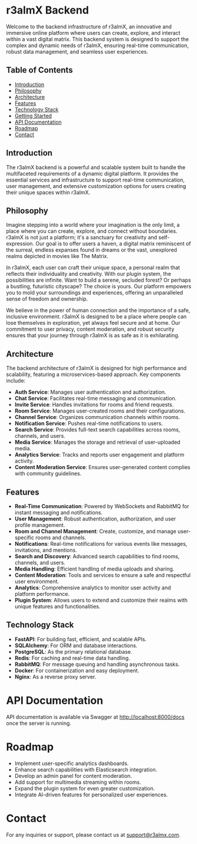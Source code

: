 # r3almX Backend

Welcome to the backend infrastructure of r3almX, an innovative and immersive online platform where users can create, explore, and interact within a vast digital matrix. This backend system is designed to support the complex and dynamic needs of r3almX, ensuring real-time communication, robust data management, and seamless user experiences.

## Table of Contents

- [Introduction](#introduction)
- [Philosophy](#philosophy)
- [Architecture](#architecture)
- [Features](#features)
- [Technology Stack](#technology-stack)
- [Getting Started](#getting-started)
- [API Documentation](#api-documentation)
- [Roadmap](#roadmap)
- [Contact](#contact)

## Introduction

The r3almX backend is a powerful and scalable system built to handle the multifaceted requirements of a dynamic digital platform. It provides the essential services and infrastructure to support real-time communication, user management, and extensive customization options for users creating their unique spaces within r3almX.

## Philosophy

Imagine stepping into a world where your imagination is the only limit, a place where you can create, explore, and connect without boundaries. r3almX is not just a platform; it's a sanctuary for creativity and self-expression. Our goal is to offer users a haven, a digital matrix reminiscent of the surreal, endless expanses found in dreams or the vast, unexplored realms depicted in movies like The Matrix.

In r3almX, each user can craft their unique space, a personal realm that reflects their individuality and creativity. With our plugin system, the possibilities are infinite. Want to build a serene, secluded forest? Or perhaps a bustling, futuristic cityscape? The choice is yours. Our platform empowers you to mold your surroundings and experiences, offering an unparalleled sense of freedom and ownership.

We believe in the power of human connection and the importance of a safe, inclusive environment. r3almX is designed to be a place where people can lose themselves in exploration, yet always feel secure and at home. Our commitment to user privacy, content moderation, and robust security ensures that your journey through r3almX is as safe as it is exhilarating.

## Architecture

The backend architecture of r3almX is designed for high performance and scalability, featuring a microservices-based approach. Key components include:

- **Auth Service**: Manages user authentication and authorization.
- **Chat Service**: Facilitates real-time messaging and communication.
- **Invite Service**: Handles invitations for rooms and friend requests.
- **Room Service**: Manages user-created rooms and their configurations.
- **Channel Service**: Organizes communication channels within rooms.
- **Notification Service**: Pushes real-time notifications to users.
- **Search Service**: Provides full-text search capabilities across rooms, channels, and users.
- **Media Service**: Manages the storage and retrieval of user-uploaded media.
- **Analytics Service**: Tracks and reports user engagement and platform activity.
- **Content Moderation Service**: Ensures user-generated content complies with community guidelines.

## Features

- **Real-Time Communication**: Powered by WebSockets and RabbitMQ for instant messaging and notifications.
- **User Management**: Robust authentication, authorization, and user profile management.
- **Room and Channel Management**: Create, customize, and manage user-specific rooms and channels.
- **Notifications**: Real-time notifications for various events like messages, invitations, and mentions.
- **Search and Discovery**: Advanced search capabilities to find rooms, channels, and users.
- **Media Handling**: Efficient handling of media uploads and sharing.
- **Content Moderation**: Tools and services to ensure a safe and respectful user environment.
- **Analytics**: Comprehensive analytics to monitor user activity and platform performance.
- **Plugin System**: Allows users to extend and customize their realms with unique features and functionalities.

## Technology Stack

- **FastAPI**: For building fast, efficient, and scalable APIs.
- **SQLAlchemy**: For ORM and database interactions.
- **PostgreSQL**: As the primary relational database.
- **Redis**: For caching and real-time data handling.
- **RabbitMQ**: For message queuing and handling asynchronous tasks.
- **Docker**: For containerization and easy deployment.
- **Nginx**: As a reverse proxy server.

# API Documentation

API documentation is available via Swagger at <http://localhost:8000/docs> once the server is running.

# Roadmap

- Implement user-specific analytics dashboards.
- Enhance search capabilities with Elasticsearch integration.
- Develop an admin panel for content moderation.
- Add support for multimedia streaming within rooms.
- Expand the plugin system for even greater customization.
- Integrate AI-driven features for personalized user experiences.

# Contact

For any inquiries or support, please contact us at <support@r3almx.com>.
